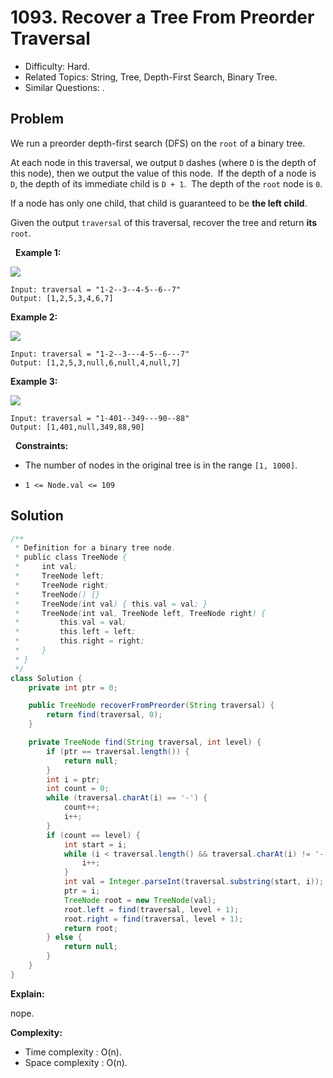 # 1093. Recover a Tree From Preorder Traversal

- Difficulty: Hard.
- Related Topics: String, Tree, Depth-First Search, Binary Tree.
- Similar Questions: .

## Problem

We run a preorder depth-first search (DFS) on the ```root``` of a binary tree.

At each node in this traversal, we output ```D``` dashes (where ```D``` is the depth of this node), then we output the value of this node.  If the depth of a node is ```D```, the depth of its immediate child is ```D + 1```.  The depth of the ```root``` node is ```0```.

If a node has only one child, that child is guaranteed to be **the left child**.

Given the output ```traversal``` of this traversal, recover the tree and return **its** ```root```.

 
**Example 1:**

![](https://assets.leetcode.com/uploads/2019/04/08/recover-a-tree-from-preorder-traversal.png)

```
Input: traversal = "1-2--3--4-5--6--7"
Output: [1,2,5,3,4,6,7]
```

**Example 2:**

![](https://assets.leetcode.com/uploads/2019/04/11/screen-shot-2019-04-10-at-114101-pm.png)

```
Input: traversal = "1-2--3---4-5--6---7"
Output: [1,2,5,3,null,6,null,4,null,7]
```

**Example 3:**

![](https://assets.leetcode.com/uploads/2019/04/11/screen-shot-2019-04-10-at-114955-pm.png)

```
Input: traversal = "1-401--349---90--88"
Output: [1,401,null,349,88,90]
```

 
**Constraints:**


	
- The number of nodes in the original tree is in the range ```[1, 1000]```.
	
- ```1 <= Node.val <= 109```



## Solution

```java
/**
 * Definition for a binary tree node.
 * public class TreeNode {
 *     int val;
 *     TreeNode left;
 *     TreeNode right;
 *     TreeNode() {}
 *     TreeNode(int val) { this.val = val; }
 *     TreeNode(int val, TreeNode left, TreeNode right) {
 *         this.val = val;
 *         this.left = left;
 *         this.right = right;
 *     }
 * }
 */
class Solution {
    private int ptr = 0;

    public TreeNode recoverFromPreorder(String traversal) {
        return find(traversal, 0);
    }

    private TreeNode find(String traversal, int level) {
        if (ptr == traversal.length()) {
            return null;
        }
        int i = ptr;
        int count = 0;
        while (traversal.charAt(i) == '-') {
            count++;
            i++;
        }
        if (count == level) {
            int start = i;
            while (i < traversal.length() && traversal.charAt(i) != '-') {
                i++;
            }
            int val = Integer.parseInt(traversal.substring(start, i));
            ptr = i;
            TreeNode root = new TreeNode(val);
            root.left = find(traversal, level + 1);
            root.right = find(traversal, level + 1);
            return root;
        } else {
            return null;
        }
    }
}
```

**Explain:**

nope.

**Complexity:**

* Time complexity : O(n).
* Space complexity : O(n).
